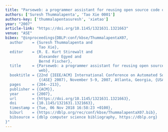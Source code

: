 ```yaml
---
title: "Parseweb: a programmer assistant for reusing open source code on the web"
authors: ['Suresh Thummalapenta', 'Tao Xie 0001']
authors-key: ['thummalapentasuresh', 'xietao']
year: "2007"
article-link: "https://doi.org/10.1145/1321631.1321663"
venue: "ASE"
bibex: "@inproceedings{DBLP:conf/kbse/ThummalapentaX07,
  author    = {Suresh Thummalapenta and
               Tao Xie},
  editor    = {R. E. Kurt Stirewalt and
               Alexander Egyed and
               Bernd Fischer},
  title     = {Parseweb: a programmer assistant for reusing open source code on the
               web},
  booktitle = {22nd {IEEE/ACM} International Conference on Automated Software Engineering
               {(ASE} 2007), November 5-9, 2007, Atlanta, Georgia, {USA}},
  pages     = {204--213},
  publisher = {{ACM}},
  year      = {2007},
  url       = {https://doi.org/10.1145/1321631.1321663},
  doi       = {10.1145/1321631.1321663},
  timestamp = {Tue, 06 Nov 2018 16:58:23 +0100},
  biburl    = {https://dblp.org/rec/conf/kbse/ThummalapentaX07.bib},
  bibsource = {dblp computer science bibliography, https://dblp.org}
}"
---
```

